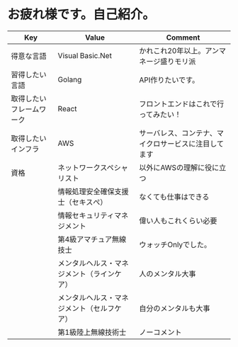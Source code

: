 お疲れ様です。自己紹介。
=============
|           Key               |         Value         |  Comment   | 
| ------------------------ | ---------------- | --- | 
| 得意な言語               | Visual Basic.Net | かれこれ20年以上。アンマネージ盛りモリ派    | 
| 習得したい言語           | Golang           | API作りたいです。    | 
| 取得したいフレームワーク | React            | フロントエンドはこれで行ってみたい！    | 
| 取得したいインフラ | AWS            | サーバレス、コンテナ、マイクロサービスに注目してます   | 
| 資格 | ネットワークスペシャリスト            | 以外にAWSの理解に役に立つ    | 
| 　　 | 情報処理安全確保支援士（セキスぺ）           | なくても仕事はできる    | 
| 　　 | 情報セキュリティマネジメント           | 偉い人もこれくらい必要    | 
| 　　 | 第4級アマチュア無線技士           | ウォッチOnlyでした。    | 
| 　　 | メンタルヘルス・マネジメント（ラインケア）           | 人のメンタル大事    | 
| 　　 | メンタルヘルス・マネジメント（セルフケア）           | 自分のメンタルも大事    | 
| 　　 | 第1級陸上無線技術士           | ノーコメント    | 
